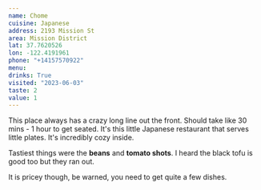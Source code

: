 ```yaml
---
name: Chome
cuisine: Japanese
address: 2193 Mission St
area: Mission District
lat: 37.7620526
lon: -122.4191961
phone: "+14157570922"
menu: 
drinks: True
visited: "2023-06-03"
taste: 2
value: 1
---
```


This place always has a crazy long line out the front. Should take like 30 mins - 1 hour to get seated. It's this little Japanese restaurant that serves little plates. It's incredibly cozy inside. 

Tastiest things were the **beans** and **tomato shots**. I heard the black tofu is good too but they ran out.

It is pricey though, be warned, you need to get quite a few dishes.
